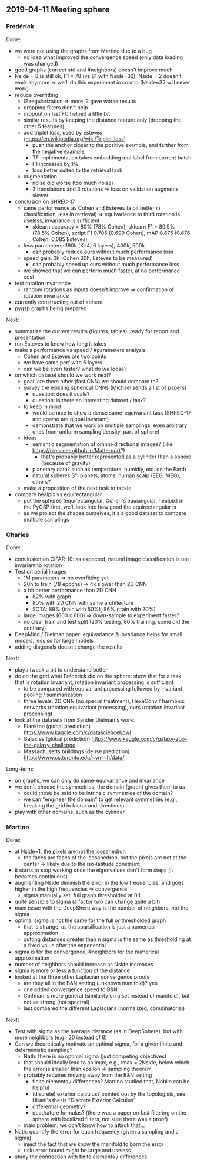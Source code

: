 ## 2019-04-11 Meeting sphere

### Frédérick

Done:
* we were not using the graphs from Martino due to a bug
	* no idea what improved the convergence speed (only data loading was changed)
* good graphs (correct std and #neighbors) doesn't improve much
* Nside = 8 is still ok, F1 = 78 (vs 81 with Nside=32), Nside = 2 doesn't work anymore
	=> we'll do this experiment in cosmo (Nside=32 will never work)
* reduce overfitting
	* l2 regularization => more l2 gave worse results
	* dropping filters didn't help
	* dropout on last FC helped a little bit
	* similar results by keeping the distance feature only (dropping the other 5 features)
	* add triplet loss, used by Esteves (https://en.wikipedia.org/wiki/Triplet_loss)
		* push the anchor closer to the positive example, and farther from the negative example
		* TF implementation takes embedding and label from current batch
		* F1 increases by 1%
		* loss better suited to the retrieval task
	* augmentation
		* noise did worse (too much noise)
		* 3 translations and 3 rotations => loss on validation augments slower
* conclusion on SHREC-17
	* same performance as Cohen and Esteves (a bit better in classification, less in retrieval)
	  => equivariance to third rotation is useless, invariance is sufficient
		* sklearn accuracy = 80% (78% Cohen), sklearn F1 = 80.5% (78.5% Cohen), script F1 0.705 (0.699 Cohen), mAP 0.675 (0.676 Cohen, 0.685 Esteves)
	* less parameters: 190k (K=4, 6 layers), 400k, 500k
		* can probably reduce ours without much performance loss
	* speed gain: 2h (Cohen 30h, Esteves to be measured)
		* can probably speed up ours without much performance loss
	* we showed that we can perform much faster, at no performance cost
* test rotation invariance
	* random rotations as inputs doesn't improve => confirmation of rotation invariance
* currently constructing out of sphere
* pygsp graphs being prepared

Next:
* summarize the current results (figures, tables), ready for report and presentation
* run Esteves to know how long it takes
* make a performance vs speed / #parameters analysis
	* Cohen and Esteves are two points
	* we have same perf with 6 layers
	* can we be even faster? what do we loose?
* on which dataset should we work next?
	* goal: are there other (fast CNN) we should compare to?
	* survey the existing spherical CNNs (Michaël sends a list of papers)
		* question: does it scale?
		* question: is there an interesting dataset / task?
	* to keep in mind
		* would be nice to show a dense same-equivariant task (SHREC-17 and cosmo are global invariant)
		* demonstrate that we work on multiple samplings, even arbitrary ones (non-uniform sampling density, part of sphere)
	* ideas
		* semantic segmentation of omnni-directional images? (like https://niessner.github.io/Matterport?)
			* that's probably better represented as a cylinder than a sphere (because of gravity)
		* planetary data? such as temperature, humidiy, etc. on the Earth
		* natural spheres S²: planets, atoms, human scalp (EEG, MEG), others?
	* make a proposition of the next task to tackle
* compare healpix vs equirectangular
	* put the spheres (equirectangular, Cohen's equiangular, healpix) in the PyGSP first, we'll look into how good the equirectangular is
	* as we project the shapes ourselves, it's a good dataset to compare multiple samplings

### Charles

Done:
* conclusion on CIFAR-10: as expected, natural image classification is not invariant to rotation
* Test on aerial images
	* 1M parameters => no overfitting yet
	* 20h to train (78 epochs) => 4x slower than 2D CNN
	* a bit better performance than 2D CNN
		* 82% with graph
		* 80% with 2D CNN with same architecture
		* SOTA: 89% (train with 50%), 86% (train with 20%)
	* large images (600 x 600) => down-sample to experiment faster?
	* no clear train and test split (20% testing, 80% training, some did the contrary)
* DeepMind / Dielman paper: equivariance & invariance helps for small models, less so for large models
* adding diagonals doesn't change the results

Next:
* play / tweak a bit to understand better
* do on the grid what Frédérick did on the sphere: show that for a task that is rotation invariant, rotation invariant processing is sufficient
	* to be compared with equivariant processing followed by invariant pooling / summarization
	* three levels: 2D CNN (no special treatment), HexaConv / harmonic networks (rotation equivariant processing), ours (rotation invariant processing)
* look at the datasets from Sander Dielman's work:
	* Plankton (global prediction)
	  https://www.kaggle.com/c/datasciencebowl
	* Galaxies (global prediction)
	  https://www.kaggle.com/c/galaxy-zoo-the-galaxy-challenge
	* Massachusetts  buildings (dense prediction)
	  https://www.cs.toronto.edu/~vmnih/data/

Long-term:
* on graphs, we can only do same-equivariance and invariance
* we don't choose the symmetries, the domain (graph) gives them to us
	* could those be said to be intrinsic symmetries of the domain?
	* we can "engineer the domain" to get relevant symmetries (e.g., breaking the grid in factor and directions)
* play with other domains, such as the cylinder

### Martino

Done:
* at Nside=1, the pixels are not the icosahedron
	* the faces are faces of the icosahedron, but the pixels are not at the center => likely due to the iso-latitude constraint
* it starts to stop working once the eigenvalues don't form steps (it becomes continuous)
* augmenting Nside diminish the error in the low frequencies, and goes higher in the high frequencies => convergence
	* sigma manually set, full graph thresholded at 0.1
* quite sensible to sigma (a factor two can change quite a bit)
* main issue with the DeepShere way is the number of neighbors, not the sigma
* optimal sigma is not the same for the full or thresholded graph
	* that is strange, as the sparsification is just a numerical approximation
	* cutting distances greater than n sigma is the same as thresholding at a fixed value after the exponential
* sigma is for the convergence, #neighbors for the numerical approximation
* number of neighbors should increase as Nside increases
* sigma is more or less a function of the distance
* looked at the three other Laplacian convergence proofs
	* are they all in the B&N setting (unknown manifold)? yes
	* one added convergence speed to B&N
	* Coifman is more general (similarity on a set instead of manifold), but not as strong (not spectral)
	* last compared the different Laplacians (normalized, combinatorial)

Next:
* Test with sigma as the average distance (as in DeepSphere), but with more neighbors (e.g., 20 instead of 8)
* Can we theoretically motivate an optimal sigma, for a given finite and deterministic sampling?
	* Nath: there is no optimal sigma (just competing objectives)
	* that should ideally lead to an lmax, e.g., lmax = 2Nside, below which the error is smaller than epsilon
	  => sampling theorem
	* probably requires moving away from the B&N setting
		* finite elements / differences? Martino studied that, Nobile can be helpful
		* (discrete) exterior calculus? pointed out by the topologists, see Hirani's thesis "Discrete Exterior Calculus"
		* differential geometry?
		* quadrature formulas? (there was a paper on fast filtering on the sphere with localized filters, not sure there was a proof)
	* main problem: we don't know how to attack that...
* Nath: quantify the error for each frequency (given a sampling and a sigma)
	* inject the fact that we know the manifold to born the error
	* risk: error bound might be large and useless
* study the connection with finite elements / differences
